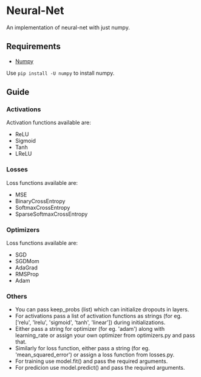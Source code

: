 # Neural-Net

An implementation of neural-net with just numpy.

## Requirements
* [Numpy](http://www.numpy.org/)

Use `pip install -U numpy` to install numpy.

## Guide
### Activations
Activation functions available are:
* ReLU
* Sigmoid
* Tanh
* LReLU

### Losses
Loss functions available are:
* MSE
* BinaryCrossEntropy
* SoftmaxCrossEntropy
* SparseSoftmaxCrossEntropy

### Optimizers
Loss functions available are:
* SGD
* SGDMom
* AdaGrad
* RMSProp
* Adam

### Others
* You can pass keep_probs (list) which can initialize dropouts in layers.
* For activations pass a list of activation functions as strings (for eg. ['relu', 'lrelu', 'sigmoid', 'tanh', 'linear']) during initializations.
* Either pass a string for optimizer (for eg. 'adam') along with learning_rate or assign your own optimizer from optimizers.py and pass that.
* Similarly for loss function, either pass a string (for eg. 'mean_squared_error') or assign a loss function from losses.py.
* For training use model.fit() and pass the required arguments.
* For predicion use model.predict() and pass the required arguments.


